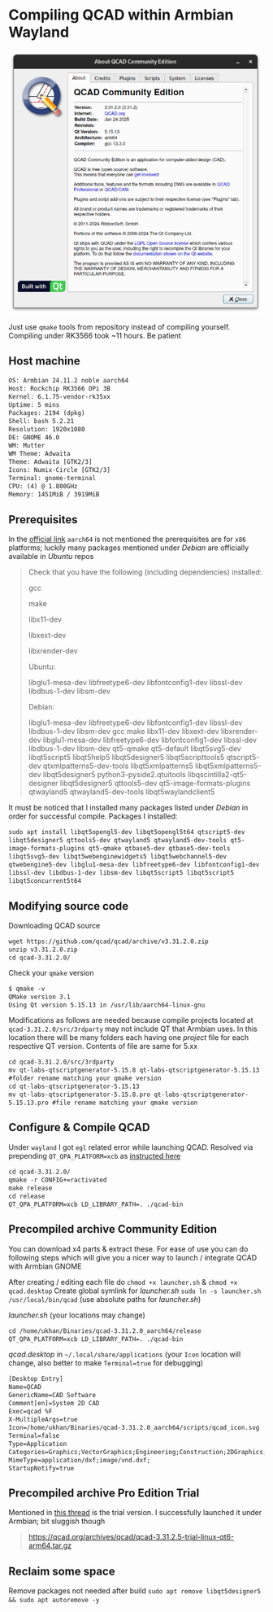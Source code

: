 # Compiling QCAD within Armbian Wayland

<img src=QCAD_COMPILED_About.png width="500" />

Just use `qmake` tools from repository instead of compiling yourself. Compiling under RK3566 took ~11 hours. Be patient

## Host machine
```
OS: Armbian 24.11.2 noble aarch64 
Host: Rockchip RK3566 OPi 3B 
Kernel: 6.1.75-vendor-rk35xx 
Uptime: 5 mins 
Packages: 2194 (dpkg) 
Shell: bash 5.2.21 
Resolution: 1920x1080 
DE: GNOME 46.0 
WM: Mutter 
WM Theme: Adwaita 
Theme: Adwaita [GTK2/3] 
Icons: Numix-Circle [GTK2/3] 
Terminal: gnome-terminal 
CPU: (4) @ 1.800GHz 
Memory: 1451MiB / 3919MiB 
```

## Prerequisites

In the [official link](https://www.qcad.org/en/component/content/article/78-qcad/111-qcad-compilation-from-sources) `aarch64` is not mentioned the prerequisites are for `x86` platforms; luckily many packages mentioned under _Debian_ are officially available in _Ubuntu_ repos

> Check that you have the following (including dependencies) installed:
> 
> gcc
> 
> make
> 
> libx11-dev
> 
> libxext-dev
> 
> libxrender-dev
> 
> Ubuntu:
> 
> libglu1-mesa-dev libfreetype6-dev libfontconfig1-dev libssl-dev libdbus-1-dev libsm-dev
> 
> Debian:
> 
> libglu1-mesa-dev libfreetype6-dev libfontconfig1-dev libssl-dev libdbus-1-dev libsm-dev gcc make libx11-dev libxext-dev libxrender-dev libglu1-mesa-dev libfreetype6-dev libfontconfig1-dev libssl-dev libdbus-1-dev libsm-dev qt5-qmake qt5-default libqt5svg5-dev libqt5script5 libqt5help5 libqt5designer5 libqt5scripttools5 qtscript5-dev qtxmlpatterns5-dev-tools libqt5xmlpatterns5 libqt5xmlpatterns5-dev libqt5designer5 python3-pyside2.qtuitools libqscintilla2-qt5-designer libqt5designer5 qttools5-dev qt5-image-formats-plugins qtwayland5 qtwayland5-dev-tools libqt5waylandclient5

It must be noticed that I installed many packages listed under _Debian_ in order for successful compile. Packages I installed:

```
sudo apt install libqt5opengl5-dev libqt5opengl5t64 qtscript5-dev libqt5designer5 qttools5-dev qtwayland5 qtwayland5-dev-tools qt5-image-formats-plugins qt5-qmake qtbase5-dev qtbase5-dev-tools libqt5svg5-dev libqt5webenginewidgets5 libqt5webchannel5-dev qtwebengine5-dev libglu1-mesa-dev libfreetype6-dev libfontconfig1-dev libssl-dev libdbus-1-dev libsm-dev libqt5script5 libqt5script5 libqt5concurrent5t64
```
## Modifying source code
Downloading QCAD source
```
wget https://github.com/qcad/qcad/archive/v3.31.2.0.zip
unzip v3.31.2.0.zip
cd qcad-3.31.2.0/
```
Check your `qmake` version
```
$ qmake -v
QMake version 3.1
Using Qt version 5.15.13 in /usr/lib/aarch64-linux-gnu
```
Modifications as follows are needed because compile projects located at `qcad-3.31.2.0/src/3rdparty` may not include QT that Armbian uses. In this location there will be many folders each having one _project_ file for each respective QT version. Contents of file are same for 5.xx
```
cd qcad-3.31.2.0/src/3rdparty
mv qt-labs-qtscriptgenerator-5.15.8 qt-labs-qtscriptgenerator-5.15.13 #folder rename matching your qmake version
cd qt-labs-qtscriptgenerator-5.15.13
mv qt-labs-qtscriptgenerator-5.15.8.pro qt-labs-qtscriptgenerator-5.15.13.pro #file rename matching your qmake version
```

## Configure & Compile QCAD

Under `wayland` I got `egl` related error while launching QCAD. Resolved via prepending `QT_QPA_PLATFORM=xcb` as [instructed here](https://github.com/flathub/net.sourceforge.Chessx/issues/5#issuecomment-568793891)
```
cd qcad-3.31.2.0/
qmake -r CONFIG+=ractivated
make release
cd release
QT_QPA_PLATFORM=xcb LD_LIBRARY_PATH=. ./qcad-bin
```
## Precompiled archive Community Edition

You can download x4 parts & extract these. For ease of use you can do following steps which will give you a nicer way to launch / integrate QCAD with Armbian GNOME

After creating / editing each file do `chmod +x launcher.sh` & `chmod +x qcad.desktop`
Create global symlink for _launcher.sh_ `sudo ln -s launcher.sh /usr/local/bin/qcad` (use absolute paths for _launcher.sh_)

_launcher.sh_ (your locations may change)
```
cd /home/ukhan/Binaries/qcad-3.31.2.0_aarch64/release
QT_QPA_PLATFORM=xcb LD_LIBRARY_PATH=. ./qcad-bin
```
_qcad.desktop_ in `~/.local/share/applications` (your `Icon` location will change, also better to make `Terminal=true` for debugging)
```
[Desktop Entry]
Name=QCAD
GenericName=CAD Software
Comment[en]=System 2D CAD
Exec=qcad %F
X-MultipleArgs=true
Icon=/home/ukhan/Binaries/qcad-3.31.2.0_aarch64/scripts/qcad_icon.svg
Terminal=false
Type=Application
Categories=Graphics;VectorGraphics;Engineering;Construction;2DGraphics;Science;
MimeType=application/dxf;image/vnd.dxf;
StartupNotify=true
```
## Precompiled archive Pro Edition Trial
Mentioned in [this thread](https://www.qcad.org/rsforum/viewtopic.php?t=11239) is the trial version. I successfully launched it under Armbian; bit sluggish though
> https://qcad.org/archives/qcad/qcad-3.31.2.5-trial-linux-qt6-arm64.tar.gz

## Reclaim some space
Remove packages not needed after build
`sudo apt remove libqt5designer5 && sudo apt autoremove -y`
